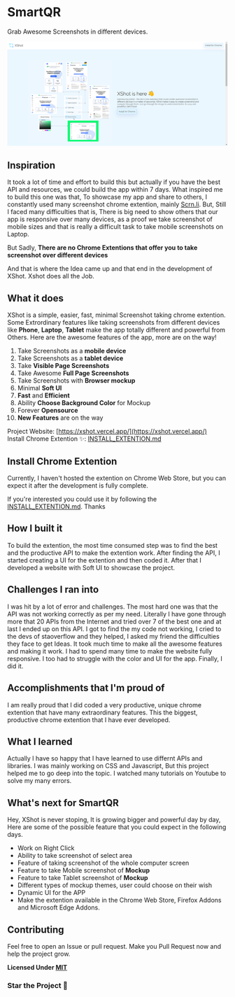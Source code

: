 # SmartQR
Grab Awesome Screenshots in different devices.

<img src="./website/img/product-website.png">

## Inspiration

It took a lot of time and effort to build this but actually if you have the best API and resources, we could build the app within 7 days. What inspired me to build this one was that, To showcase my app and share to others, I constantly used many screenshot chrome extention, mainly [Scrn.li](http://scrnli.com/install-app). But, Still I faced many difficulties that is, There is big need to show others that our app is responsive over many devices, as a proof we take screenshot of mobile sizes and that is really a difficult task to take mobile screenshots on Laptop.

But Sadly,
**There are no Chrome Extentions that offer you to take screenshot over different devices**

And that is where the Idea came up and that end in the development of XShot. Xshot does all the Job. 

## What it does
XShot is a simple, easier, fast, minimal Screenshot taking chrome extention. Some Extrordinary features like taking screenshots from different devices like **Phone**, **Laptop**, **Tablet** make the app totally different and powerful from Others. Here are the awesome features of the app, more are on the way!

1. Take Screenshots as a **mobile device**
1. Take Screenshots as a **tablet device**
1. Take **Visible Page Screenshots**
1. Take Awesome **Full Page Screenshots**
1. Take Screenshots with **Browser mockup**
1. Minimal **Soft UI**
1. **Fast** and **Efficient**
1. Ability **Choose Background Color** for Mockup
1. Forever **Opensource**
1. **New Features** are on the way

Project Website: [https://xshot.vercel.app/](https://xshot.vercel.app/) <br>
Install Chrome Extention ✨: [INSTALL_EXTENTION.md](./chrome-extention/INSTALL_CHROME_EXTENTION.md)

## Install Chrome Extention
Currently, I haven't hosted the extention on Chrome Web Store, but you can expect it after the development is fully complete.

If you're interested you could use it by following the [INSTALL_EXTENTION.md](https://github.com/divyaxavier/SmartQR/blob/main/extention/INSTALL_EXTENTION.md). Thanks

## How I built it
To build the extention, the most time consumed step was to find the best and the productive API to make the extention work. After finding the API, I started creating a UI for the extention and then coded it. After that I developed a website with Soft UI to showcase the project.

## Challenges I ran into
I was hit by a lot of error and challenges. The most hard one was that the API was not working correctly as per my need. Literally I have gone through more that 20 APIs from the Internet and tried over 7 of the best one and at last I ended up on this API. I got to find the my code not working, I cried to the devs of staoverflow and they helped, I asked my friend the difficulties they face to get Ideas. It took much time to make all the awesome features and making it work. I had to spend many time to make the website fully responsive. I too had to struggle with the color and UI for the app. Finally, I did it.

## Accomplishments that I'm proud of
I am really proud that I did coded a very productive, unique chrome extention that have many extraordinary features. This the biggest, productive chrome extention that I have ever developed.  

## What I learned
Actually I have so happy that I have learned to use differnt APIs and libraries. I was mainly working on CSS and Javascript, But this project helped me to go deep into the topic. I watched many tutorials on Youtube to solve my many errors.

## What's next for SmartQR
Hey, XShot is never stoping, It is growing bigger and powerful day by day, Here are some of the possible feature that you could expect in the following days.
- Work on Right Click
- Ability to take screenshot of select area
- Feature of taking screenshot of the whole computer screen
- Feature to take Mobile screenshot of **Mockup**
- Feature to take Tablet screenshot of **Mockup**
- Different types of mockup themes, user could choose on their wish
- Dynamic UI for the APP
- Make the extention available in the Chrome Web Store, Firefox Addons and Microsoft Edge Addons.

## Contributing
Feel free to open an Issue or pull request. Make you Pull Request now and help the project grow.

**Licensed Under [MIT](https://github.com/sanvimerin/XShot/blob/main/LICENSE)**

### Star the Project 🌟